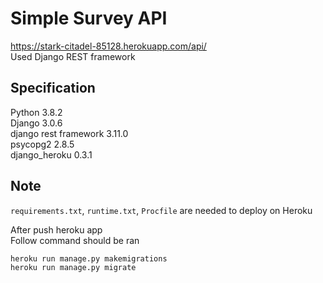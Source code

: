 # Simple Survey API 
https://stark-citadel-85128.herokuapp.com/api/ <br>
Used Django REST framework 

## Specification 
Python 3.8.2 <br>
Django 3.0.6 <br>
django rest framework 3.11.0 <br>
psycopg2 2.8.5 <br>
django_heroku 0.3.1 <br> 

## Note 
`requirements.txt`, `runtime.txt`, `Procfile` are needed to deploy on Heroku

After push heroku app <br>
Follow command should be ran 
```
heroku run manage.py makemigrations
heroku run manage.py migrate
```

